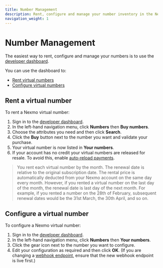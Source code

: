 ```yaml
---
title: Number Management
description: Rent, configure and manage your number inventory in the Nexmo Developer Dashboard
navigation_weight: 1
---
```


# Number Management

The easiest way to rent, configure and manage your numbers is to use the [developer dashboard](https://dashboard.nexmo.com).

You can use the dashboard to:

* [Rent virtual numbers](#rent-a-virtual-number)
* [Configure virtual numbers](#configure-a-virtual-number)

## Rent a virtual number

To rent a Nexmo virtual number:

1. Sign in to the [developer dashboard](https://dashboard.nexmo.com).
2. In the left-hand navigation menu, click **Numbers** then **Buy numbers**.
3. Choose the attributes you need and then click **Search**.
4. Click the **Buy** button next to the number you want and validate your purchase.
5. Your virtual number is now listed in **Your numbers**.
6. If your account has no credit your virtual numbers are released for resale. To avoid this, enable [auto-reload payments](/numbers/guides/payments#auto-reload-your-account-balance).

> You rent each virtual number by the month. The renewal date is relative to the original subscription date. The rental price is automatically deducted from your Nexmo account on the same day every month. However, if you rented a virtual number on the last day of the month, the renewal date is last day of the next month. For example, if you rented a number on the 28th of February, subsequent renewal dates would be the 31st March, the 30th April, and so on.

## Configure a virtual number

To configure a Nexmo virtual number:

1. Sign in to the [developer dashboard](https://dashboard.nexmo.com).
2. In the left-hand navigation menu, click **Numbers** then **Your numbers**.
3. Click the gear icon next to the number you want to configure.
4. Edit your configuration as required and then click **OK**. (If you are changing a [webhook endpoint](/concepts/guides/webhooks), ensure that the new webhook endpoint is live first.)